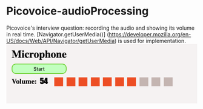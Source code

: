# Picovoice-audioProcessing
Picovoice's interview question: recording the audio and showing its volume in real time.
[Navigator.getUserMedia()] (https://developer.mozilla.org/en-US/docs/Web/API/Navigator/getUserMedia) is used for implementation. 
<img src="volume.png?raw=true"/>
